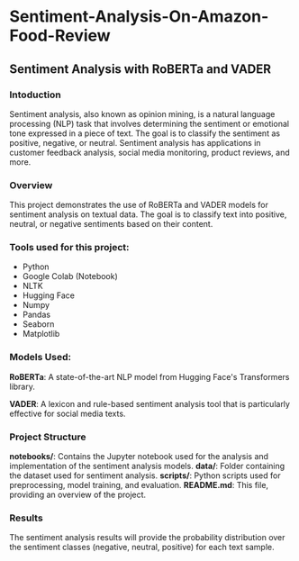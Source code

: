 # Sentiment-Analysis-On-Amazon-Food-Review
## Sentiment Analysis with RoBERTa and VADER

### Intoduction
Sentiment analysis, also known as opinion mining, is a natural language processing (NLP) task that involves determining the sentiment or emotional tone expressed in a piece of text. The goal is to classify the sentiment as positive, negative, or neutral. Sentiment analysis has applications in customer feedback analysis, social media monitoring, product reviews, and more.

### Overview
This project demonstrates the use of RoBERTa and VADER models for sentiment analysis on textual data. The goal is to classify text into positive, neutral, or negative sentiments based on their content.

### Tools used for this project:
* Python
* Google Colab (Notebook)
* NLTK
* Hugging Face
* Numpy
* Pandas
* Seaborn
* Matplotlib

### Models Used:
**RoBERTa**: A state-of-the-art NLP model from Hugging Face's Transformers library.

**VADER**: A lexicon and rule-based sentiment analysis tool that is particularly effective for social media texts.

### Project Structure
**notebooks/**: Contains the Jupyter notebook used for the analysis and implementation of the sentiment analysis models.
**data/**: Folder containing the dataset used for sentiment analysis.
**scripts/**: Python scripts used for preprocessing, model training, and evaluation.
**README.md**: This file, providing an overview of the project.

### Results
The sentiment analysis results will provide the probability distribution over the sentiment classes (negative, neutral, positive) for each text sample.
